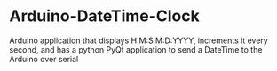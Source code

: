 # Arduino-DateTime-Clock
Arduino application that displays H:M:S M:D:YYYY, increments it every second, and has a python PyQt application to send a DateTime to the Arduino over serial
